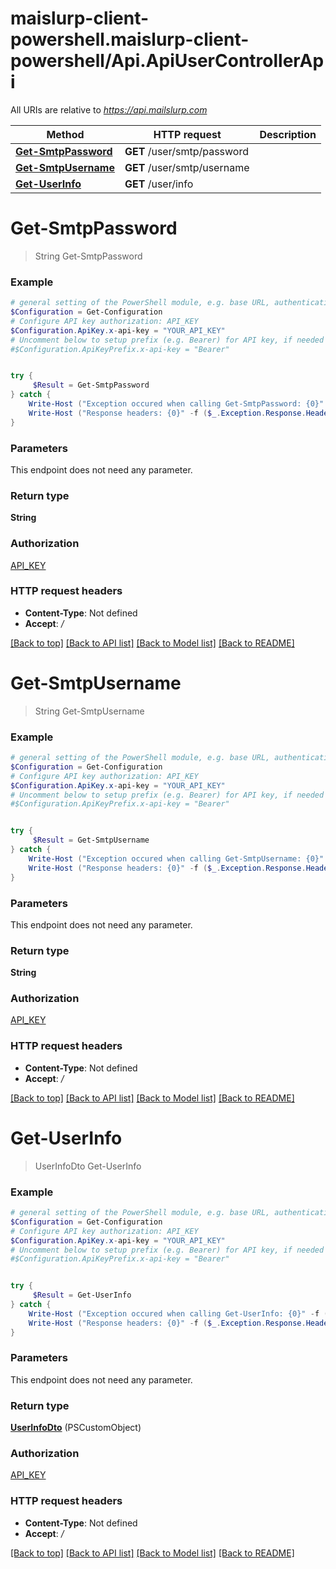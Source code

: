 # maislurp-client-powershell.maislurp-client-powershell/Api.ApiUserControllerApi

All URIs are relative to *https://api.mailslurp.com*

Method | HTTP request | Description
------------- | ------------- | -------------
[**Get-SmtpPassword**](ApiUserControllerApi#Get-SmtpPassword) | **GET** /user/smtp/password | 
[**Get-SmtpUsername**](ApiUserControllerApi#Get-SmtpUsername) | **GET** /user/smtp/username | 
[**Get-UserInfo**](ApiUserControllerApi#Get-UserInfo) | **GET** /user/info | 


<a name="Get-SmtpPassword"></a>
# **Get-SmtpPassword**
> String Get-SmtpPassword<br>



### Example
```powershell
# general setting of the PowerShell module, e.g. base URL, authentication, etc
$Configuration = Get-Configuration
# Configure API key authorization: API_KEY
$Configuration.ApiKey.x-api-key = "YOUR_API_KEY"
# Uncomment below to setup prefix (e.g. Bearer) for API key, if needed
#$Configuration.ApiKeyPrefix.x-api-key = "Bearer"


try {
     $Result = Get-SmtpPassword
} catch {
    Write-Host ("Exception occured when calling Get-SmtpPassword: {0}" -f ($_.ErrorDetails | ConvertFrom-Json))
    Write-Host ("Response headers: {0}" -f ($_.Exception.Response.Headers | ConvertTo-Json))
}
```

### Parameters
This endpoint does not need any parameter.

### Return type

**String**

### Authorization

[API_KEY](../README#API_KEY)

### HTTP request headers

 - **Content-Type**: Not defined
 - **Accept**: */*

[[Back to top]](#) [[Back to API list]](../README#documentation-for-api-endpoints) [[Back to Model list]](../README#documentation-for-models) [[Back to README]](../README)

<a name="Get-SmtpUsername"></a>
# **Get-SmtpUsername**
> String Get-SmtpUsername<br>



### Example
```powershell
# general setting of the PowerShell module, e.g. base URL, authentication, etc
$Configuration = Get-Configuration
# Configure API key authorization: API_KEY
$Configuration.ApiKey.x-api-key = "YOUR_API_KEY"
# Uncomment below to setup prefix (e.g. Bearer) for API key, if needed
#$Configuration.ApiKeyPrefix.x-api-key = "Bearer"


try {
     $Result = Get-SmtpUsername
} catch {
    Write-Host ("Exception occured when calling Get-SmtpUsername: {0}" -f ($_.ErrorDetails | ConvertFrom-Json))
    Write-Host ("Response headers: {0}" -f ($_.Exception.Response.Headers | ConvertTo-Json))
}
```

### Parameters
This endpoint does not need any parameter.

### Return type

**String**

### Authorization

[API_KEY](../README#API_KEY)

### HTTP request headers

 - **Content-Type**: Not defined
 - **Accept**: */*

[[Back to top]](#) [[Back to API list]](../README#documentation-for-api-endpoints) [[Back to Model list]](../README#documentation-for-models) [[Back to README]](../README)

<a name="Get-UserInfo"></a>
# **Get-UserInfo**
> UserInfoDto Get-UserInfo<br>



### Example
```powershell
# general setting of the PowerShell module, e.g. base URL, authentication, etc
$Configuration = Get-Configuration
# Configure API key authorization: API_KEY
$Configuration.ApiKey.x-api-key = "YOUR_API_KEY"
# Uncomment below to setup prefix (e.g. Bearer) for API key, if needed
#$Configuration.ApiKeyPrefix.x-api-key = "Bearer"


try {
     $Result = Get-UserInfo
} catch {
    Write-Host ("Exception occured when calling Get-UserInfo: {0}" -f ($_.ErrorDetails | ConvertFrom-Json))
    Write-Host ("Response headers: {0}" -f ($_.Exception.Response.Headers | ConvertTo-Json))
}
```

### Parameters
This endpoint does not need any parameter.

### Return type

[**UserInfoDto**](UserInfoDto) (PSCustomObject)

### Authorization

[API_KEY](../README#API_KEY)

### HTTP request headers

 - **Content-Type**: Not defined
 - **Accept**: */*

[[Back to top]](#) [[Back to API list]](../README#documentation-for-api-endpoints) [[Back to Model list]](../README#documentation-for-models) [[Back to README]](../README)

